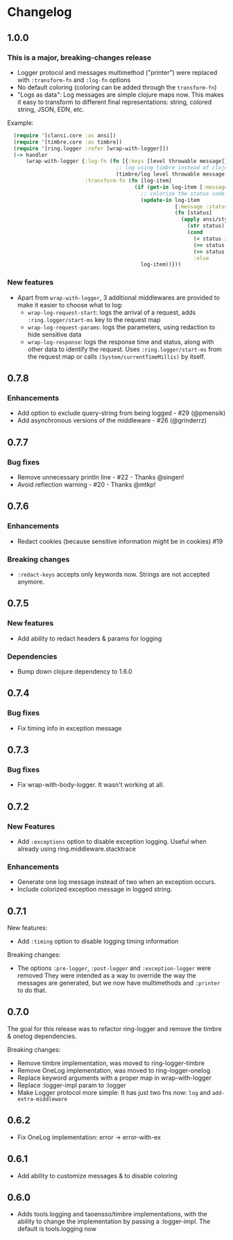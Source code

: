 # Changelog

## 1.0.0

### This is a major, breaking-changes release

- Logger protocol and messages multimethod ("printer") were replaced with `:transform-fn` and `:log-fn` options
- No default coloring (coloring can be added through the `transform-fn`)
- "Logs as data": Log messages are simple clojure maps now. This makes it easy to transform to different
  final representations: string, colored string, JSON, EDN, etc.

Example:

```clojure
  (require '[clansi.core :as ansi])
  (require '[timbre.core :as timbre])
  (require '[ring.logger :refer [wrap-with-logger]])
  (-> handler
      (wrap-with-logger {:log-fn (fn [{:keys [level throwable message]}]
                                   ;; log using timbre instead of clojure.tools.logging
                                   (timbre/log level throwable message))
                         :transform-fn (fn [log-item]
                                         (if (get-in log-item [:message :status])
                                           ;; colorize the status code
                                           (update-in log-item
                                                      [:message :status]
                                                      (fn [status]
                                                        (apply ansi/style
                                                          (str status)
                                                          (cond
                                                            (< status 300)  [:default]
                                                            (>= status 500) [:bright :red]
                                                            (>= status 400) [:red]
                                                            :else           [:yellow]))))
                                           log-item))}))
```

### New features

- Apart from `wrap-with-logger`, 3 additional middlewares are provided to make it easier to choose what to log:
  * `wrap-log-request-start`: logs the arrival of a request, adds `:ring.logger/start-ms` key to the request map
  * `wrap-log-request-params`: logs the parameters, using redaction to hide sensitive data
  * `wrap-log-response`: logs the response time and status, along with other data to identify the request. Uses
    `:ring.logger/start-ms` from the request map or calls `(System/currentTimeMillis)` by itself.

## 0.7.8

### Enhancements

* Add option to exclude query-string from being logged - #29 (@pmensik)
* Add asynchronous versions of the middleware - #26 (@grinderrz)

## 0.7.7

### Bug fixes

* Remove unnecessary println line - #22 - Thanks @singen!
* Avoid reflection warning - #20 - Thanks @mtkp!

## 0.7.6

### Enhancements

* Redact cookies (because sensitive information might be in cookies) #19

### Breaking changes

* `:redact-keys` accepts only keywords now. Strings are not accepted anymore.

## 0.7.5

### New features

* Add ability to redact headers & params for logging

### Dependencies

* Bump down clojure dependency to 1.6.0

## 0.7.4

### Bug fixes

* Fix timing info in exception message

## 0.7.3

### Bug fixes

* Fix wrap-with-body-logger. It wasn't working at all.

## 0.7.2

### New Features

* Add `:exceptions` option to disable exception logging.
  Useful when already using ring.middleware.stacktrace

### Enhancements

* Generate one log message instead of two when an exception occurs.
* Include colorized exception message in logged string.

## 0.7.1

New features:

* Add `:timing` option to disable logging timing information

Breaking changes:

* The options `:pre-logger`, `:post-logger` and `:exception-logger` were removed
  They were intended as a way to override the way the messages are generated,
  but we now have multimethods and `:printer` to do that.



## 0.7.0

The goal for this release was to refactor ring-logger and remove the timbre & onelog dependencies.

Breaking changes:

* Remove timbre implementation, was moved to ring-logger-timbre
* Remove OneLog implementation, was moved to ring-logger-onelog
* Replace keyword arguments with a proper map in wrap-with-logger
* Replace :logger-impl param to :logger
* Make Logger protocol more simple: It has just two fns now: `log` and `add-extra-middleware`

## 0.6.2

* Fix OneLog implementation: error -> error-with-ex

## 0.6.1

* Add ability to customize messages & to disable coloring

## 0.6.0

* Adds tools.logging and taoensso/timbre implementations, with the ability to change the
implementation by passing a :logger-impl. The default is tools.logging now
